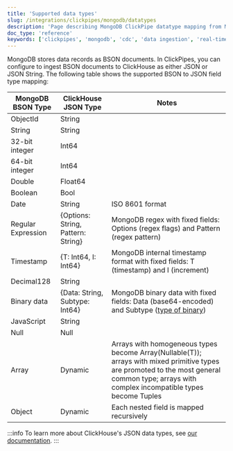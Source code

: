 ```yaml
---
title: 'Supported data types'
slug: /integrations/clickpipes/mongodb/datatypes
description: 'Page describing MongoDB ClickPipe datatype mapping from MongoDB to ClickHouse'
doc_type: 'reference'
keywords: ['clickpipes', 'mongodb', 'cdc', 'data ingestion', 'real-time sync']
---
```


MongoDB stores data records as BSON documents. In ClickPipes, you can configure to ingest BSON documents to ClickHouse as either JSON or JSON String. The following table shows the supported BSON to JSON field type mapping:

| MongoDB BSON Type        | ClickHouse JSON Type                   | Notes                    |
| ------------------------ | -------------------------------------- | ------------------------ |
| ObjectId                 | String                                 |                          |
| String                   | String                                 |                          |
| 32-bit integer           | Int64                                  |                          |
| 64-bit integer           | Int64                                  |                          |
| Double                   | Float64                                |                          |
| Boolean                  | Bool                                   |                          |
| Date                     | String                                 | ISO 8601 format          |
| Regular Expression       | \{Options: String, Pattern: String\}   | MongoDB regex with fixed fields: Options (regex flags) and Pattern (regex pattern) |
| Timestamp                | \{T: Int64, I: Int64\}                 | MongoDB internal timestamp format with fixed fields: T (timestamp) and I (increment) |
| Decimal128               | String                                 |                          |
| Binary data              | \{Data: String, Subtype: Int64\}       | MongoDB binary data with fixed fields: Data (base64-encoded) and Subtype ([type of binary](https://www.mongodb.com/docs/manual/reference/bson-types/#binary-data)) |
| JavaScript               | String                                 |                          |
| Null                     | Null                                   |                          |
| Array                    | Dynamic                                | Arrays with homogeneous types become Array(Nullable(T)); arrays with mixed primitive types are promoted to the most general common type; arrays with complex incompatible types become Tuples |
| Object                   | Dynamic                                | Each nested field is mapped recursively |

:::info
To learn more about ClickHouse's JSON data types, see [our documentation](https://clickhouse.com/docs/sql-reference/data-types/newjson).
:::
